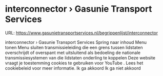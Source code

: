 # interconnector › Gasunie Transport Services

URL: https://www.gasunietransportservices.nl/begrippenlijst/interconnector

interconnector › Gasunie Transport Services
Spring naar inhoud
Menu tonen
Menu sluiten
transmissieleiding die een grens tussen lidstaten overschrijdt of overspant met uitsluitend als bedoeling de nationale transmissiesystemen van die lidstaten onderling te koppelen
Deze website vraagt je toestemming cookies te gebruiken voor
YouTube
. Lees het
cookiebeleid
voor meer informatie.
Ik ga akkoord
Ik ga niet akkoord